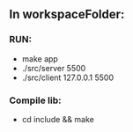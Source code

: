 ## In workspaceFolder:

### RUN:

- make app
- ./src/server 5500
- ./src/client 127.0.0.1 5500

### Compile lib:

- cd include && make
